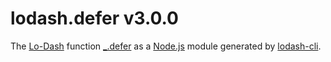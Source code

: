 # lodash.defer v3.0.0

The [Lo-Dash](https://lodash.com/) function [_.defer](http://lodash.com/docs#defer) as a [Node.js](http://nodejs.org/) module generated by [lodash-cli](https://www.npmjs.com/package/lodash-cli).
